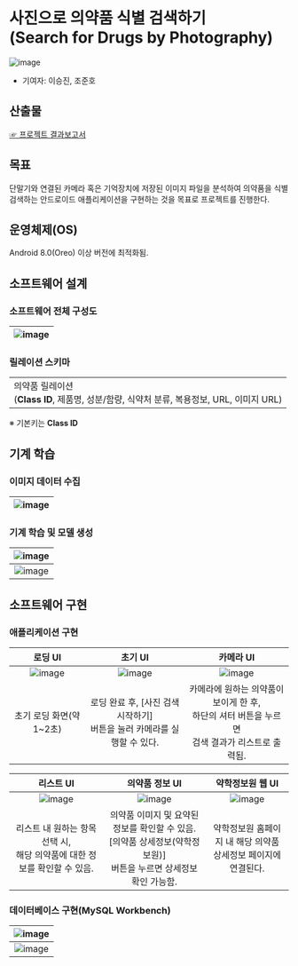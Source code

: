 # 사진으로 의약품 식별 검색하기<br>(Search for Drugs by Photography)
![image](https://user-images.githubusercontent.com/91407433/175778959-7e800856-61a1-4a63-9a76-1f35e581f850.png)
- 기여자: 이승진, 조준호

## 산출물
[☞ 프로젝트 결과보고서](https://drive.google.com/file/d/1yyf5m6vsfhbuc2hW-h3Wz_Pk38vHf5so/view?usp=sharing)

## 목표
단말기와 연결된 카메라 혹은 기억장치에 저장된 이미지 파일을 분석하여 의약품을 식별 검색하는 안드로이드 애플리케이션을 구현하는 것을 목표로 프로젝트를 진행한다.

## 운영체제(OS)
Android 8.0(Oreo) 이상 버전에 최적화됨.

## 소프트웨어 설계

### 소프트웨어 전체 구성도
|![image](https://user-images.githubusercontent.com/91407433/175778983-512e8711-f8dd-48b0-b128-a170437f92a5.png)|
|:--|

### 릴레이션 스키마
||
|:--|
|의약품 릴레이션<br>(__Class ID__, 제품명, 성분/함량, 식약처 분류, 복용정보, URL, 이미지 URL)|

※ 기본키는 __Class ID__

## 기계 학습
### 이미지 데이터 수집
|![image](https://user-images.githubusercontent.com/91407433/175780202-c389e01c-e3c0-4528-9f22-16f09e5dec02.png)|
|:-:|
### 기계 학습 및 모델 생성
|![image](https://user-images.githubusercontent.com/91407433/175780156-88406da4-1a40-48da-a167-243bb76168ca.png)|
|:-:|
|![image](https://user-images.githubusercontent.com/91407433/175780167-b63847c6-3163-4529-8c94-cd70d9cf7548.png)|

## 소프트웨어 구현
### 애플리케이션 구현

|로딩 UI|초기 UI|카메라 UI|
|:-:|:-:|:-:|
|![image](https://user-images.githubusercontent.com/91407433/175778766-883771c6-9c9f-4765-af8f-bc7f9e4e096a.png)|![image](https://user-images.githubusercontent.com/91407433/175778771-76547d57-759c-48a9-9f78-d27e64cb6a27.png)|![image](https://user-images.githubusercontent.com/91407433/175778802-b50a9e98-0409-452a-aabc-7505f84e5809.png)|
|초기 로딩 화면(약 1~2초)|로딩 완료 후, [사진 검색 시작하기]<br>버튼을 눌러 카메라를 실행할 수 있다.|카메라에 원하는 의약품이 보이게 한 후,<br>하단의 셔터 버튼을 누르면<br>검색 결과가 리스트로 출력됨.|

|리스트 UI|의약품 정보 UI|약학정보원 웹 UI|
|:-:|:-:|:-:|
|![image](https://user-images.githubusercontent.com/91407433/175778803-a02764ad-61eb-4ba3-b26c-f45e330f1426.png)|![image](https://user-images.githubusercontent.com/91407433/175778845-8d53b325-8ca3-46ca-a6c7-bc5263ad1ea5.png)|![image](https://user-images.githubusercontent.com/91407433/175778885-bd39e6f6-067c-412a-bc3e-40214b217f66.png)|
|리스트 내 원하는 항목 선택 시,<br>해당 의약품에 대한 정보를 확인할 수 있음.|의약품 이미지 및 요약된 정보를 확인할 수 있음.<br>[의약품 상세정보(약학정보원)]<br>버튼을 누르면 상세정보 확인 가능함.|약학정보원 홈페이지 내 해당 의약품<br>상세정보 페이지에 연결된다.|


### 데이터베이스 구현(MySQL Workbench)
|![image](https://user-images.githubusercontent.com/91407433/175779116-8fb87a92-72af-4219-9615-cf8486715ee8.png)|
|:-:|
|![image](https://user-images.githubusercontent.com/91407433/175779152-2e506bf0-3054-4101-9af5-e1ccc38b3500.png)|

